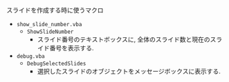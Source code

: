 スライドを作成する時に使うマクロ

- `show_slide_number.vba`
    - `ShowSlideNumber`
        - スライド番号のテキストボックスに, 全体のスライド数と現在のスライド番号を表示する.
- `debug.vba`
    - `DebugSelectedSlides`
        - 選択したスライドのオブジェクトをメッセージボックスに表示する.
